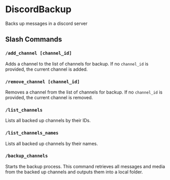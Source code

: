 # DiscordBackup
Backs up messages in a discord server

## Slash Commands

### `/add_channel [channel_id]`
Adds a channel to the list of channels for backup. If no `channel_id` is provided, the current channel is added.

### `/remove_channel [channel_id]`
Removes a channel from the list of channels for backup. If no `channel_id` is provided, the current channel is removed.

### `/list_channels`
Lists all backed up channels by their IDs.

### `/list_channels_names`
Lists all backed up channels by their names.

### `/backup_channels`
Starts the backup process. This command retrieves all messages and media from the backed up channels and outputs them into a local folder.
